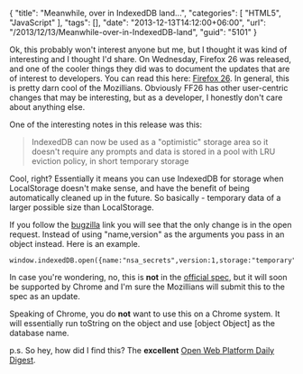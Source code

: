 {
	"title": "Meanwhile, over in IndexedDB land...",
	"categories": [
		"HTML5",
		"JavaScript"
	],
	"tags": [],
	"date": "2013-12-13T14:12:00+06:00",
	"url": "/2013/12/13/Meanwhile-over-in-IndexedDB-land",
	"guid": "5101"
}

<p>
Ok, this probably won't interest anyone but me, but I thought it was kind of interesting and I thought I'd share. On Wednesday, Firefox 26 was released, and one of the cooler things they did was to document the updates that are of interest to developers. You can read this here: <a href="https://developer.mozilla.org/en-US/Firefox/Releases/26">Firefox 26</a>. In general, this is pretty darn cool of the Mozillians. Obviously FF26 has other user-centric changes that may be interesting, but as a developer, I honestly don't care about anything else.
</p>
<!--more-->
<p>
One of the interesting notes in this release was this:
</p>

<blockquote>
IndexedDB can now be used as a "optimistic" storage area so it doesn't require any prompts and data is stored in a pool with LRU eviction policy, in short temporary storage
</blockquote>

<p>
Cool, right? Essentially it means you can use IndexedDB for storage when LocalStorage doesn't make sense, and have the benefit of being automatically cleaned up in the future. So basically - temporary data of a larger possible size than LocalStorage.
</p>

<p>
If you follow the <a href="https://bugzilla.mozilla.org/show_bug.cgi?id=785884">bugzilla</a> link you will see that the only change is in the open request. Instead of using "name,version" as the arguments you pass in an object instead. Here is an example.
</p>

<pre><code class="language-javascript">window.indexedDB.open({name:"nsa_secrets",version:1,storage:"temporary"});</code></pre>

<p>
In case you're wondering, no, this is <strong>not</strong> in the <a href="http://www.w3.org/TR/IndexedDB/">official spec</a>, but it will soon be supported by Chrome and I'm sure the Mozillians will submit this to the spec as an update.
</p>

<p>
Speaking of Chrome, you do <strong>not</strong> want to use this on a Chrome system. It will essentially run toString on the object and use [object Object] as the database name.
</p>

<p>
p.s. So hey, how did I find this? The <strong>excellent</strong> <a href="http://webplatformdaily.org/">Open Web Platform Daily Digest</a>.
</p>